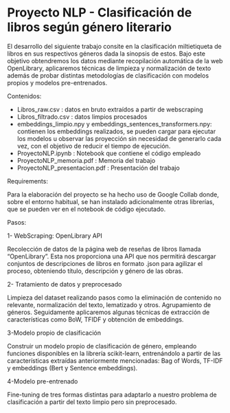 # Proyecto NLP - Clasificación de libros según género literario

El desarrollo del siguiente trabajo consite en la clasificación miltietiqueta de libros en sus respectivos géneros dada la sinopsis de estos. Bajo este objetivo obtendremos los datos mediante recopilación automática de la web OpenLibrary, aplicaremos técnicas de limpieza y normalización de texto además de probar distintas metodologías de clasificación con modelos propios y modelos pre-entrenados.

Contenidos:

  - Libros_raw.csv : datos en bruto extraídos a partir de webscraping
  - Libros_filtrado.csv : datos limpios procesados
  - embeddings_limpio.npy y embeddings_sentences_transformers.npy: contienen los embeddings realizados, se pueden cargar para ejecutar los modelos u observar las proyección sin necesidad de generarlo cada vez, con el objetivo de reducir el tiempo de ejecución.
  - ProyectoNLP.ipynb : Notebook que contiene el código empleado
  - ProyectoNLP_memoria.pdf : Memoria del trabajo
  - ProyectoNLP_presentacion.pdf : Presentación del trabajo

Requirements:

Para la elaboración del proyecto se ha hecho uso de Google Collab donde, sobre el entorno habitual, se han instalado adicionalmente otras librerías, que se pueden ver en el notebook de código ejecutado.

Pasos:

1- WebScraping: OpenLibrary API

Recolección de datos de la página web de reseñas de libros llamada “OpenLibrary”. Esta nos proporciona una API que nos permitirá descargar conjuntos de descripciones de libros en formato .json para agilizar el proceso, obteniendo título, descripción y género de las obras.

2- Tratamiento de datos y preprocesado

Limpieza del dataset realizando pasos como la eliminación de contenido no relevante, normalización del texto, lematizado y otros. Agrupamiento de géneros. Seguidamente aplicaremos algunas técnicas de extracción de características como BoW, TFIDF y obtención de embeddings.

3-Modelo propio de clasificación

Construir un modelo propio de clasificación de género, empleando funciones disponibles en la librería scikit-learn, entrenándolo a partir de las características extraídas anteriormente mencionadas: Bag of Words, TF-IDF y embeddings (Bert y Sentence embeddings).

4-Modelo pre-entrenado

Fine-tuning de tres formas distintas para adaptarlo a nuestro problema de clasificación a partir del texto limpio pero sin preprocesado.


